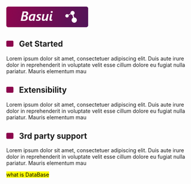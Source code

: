 
![This is an image](https://github.com/BasycOpenSource/Basui/blob/main/README-Files/BasuiLogo.png)


[![](https://github.com/BasycOpenSource/Basui/blob/main/README-Files/HeadingLeft.png)](#) Get Started
----
Lorem ipsum dolor sit amet, consectetuer adipiscing elit. Duis aute irure dolor in reprehenderit in voluptate velit esse cillum dolore eu fugiat nulla pariatur. Mauris elementum mau

[![](https://github.com/BasycOpenSource/Basui/blob/main/README-Files/HeadingLeft.png)](#) Extensibility
----
Lorem ipsum dolor sit amet, consectetuer adipiscing elit. Duis aute irure dolor in reprehenderit in voluptate velit esse cillum dolore eu fugiat nulla pariatur. Mauris elementum mau

[![](https://github.com/BasycOpenSource/Basui/blob/main/README-Files/HeadingLeft.png)](#) 3rd party support
----
Lorem ipsum dolor sit amet, consectetuer adipiscing elit. Duis aute irure dolor in reprehenderit in voluptate velit esse cillum dolore eu fugiat nulla pariatur. Mauris elementum mau


<mark>what is DataBase</mark>
    
